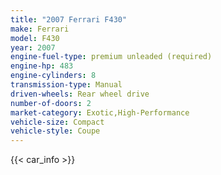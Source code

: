 ```yaml
---
title: "2007 Ferrari F430"
make: Ferrari
model: F430
year: 2007
engine-fuel-type: premium unleaded (required)
engine-hp: 483
engine-cylinders: 8
transmission-type: Manual
driven-wheels: Rear wheel drive
number-of-doors: 2
market-category: Exotic,High-Performance
vehicle-size: Compact
vehicle-style: Coupe
---
```


{{< car_info >}}
